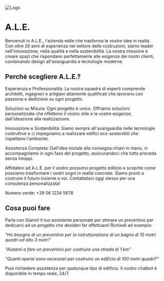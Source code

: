 ![Logo]("assets/Logo_ALE.png")



# A.L.E.

Benvenuti in A.L.E., l'azienda edile che trasforma le vostre idee in realtà. Con oltre 20 anni di esperienza nel settore delle costruzioni, siamo leader nell'innovazione, nella qualità e nella sostenibilità. La nostra missione è creare spazi che rispondano perfettamente alle esigenze dei nostri clienti, combinando design all'avanguardia e tecnologie moderne.

## Perché scegliere A.L.E.?

Esperienza e Professionalità: La nostra squadra di esperti comprende architetti, ingegneri e artigiani altamente qualificati che lavorano con passione e dedizione su ogni progetto.

Soluzioni su Misura: Ogni progetto è unico. Offriamo soluzioni personalizzate che riflettono il vostro stile e le vostre esigenze, dall'ideazione alla realizzazione.

Innovazione e Sostenibilità: Siamo sempre all'avanguardia nelle tecnologie costruttive e ci impegniamo a realizzare edifici eco-sostenibili che rispettano l'ambiente.

Assistenza Completa: Dall'idea iniziale alla consegna chiavi in mano, vi accompagniamo in ogni fase del progetto, assicurandoci che tutto proceda senza intoppi.

Affidatevi ad A.L.E. per il vostro prossimo progetto edilizio e scoprite come possiamo trasformare i vostri sogni in realtà concrete. Siamo pronti a costruire il futuro insieme a voi. Contattateci oggi stesso per una consulenza personalizzata!

Numero verde: +39 06 1234 5678



## Cosa puoi fare 

Parla con Gianni! Il tuo assistente personale per stimare un preventivo per dedicarci ad un progetto che desideri far effettuare!
Richiedi ad esempio:

*"Ho bisogno di un preventivo per la ristrutturazione di un bagno di 10 metri quadri ed alto 3 metri"*

*"Aiutami a fare un preventivo per costruire una strada di 1 km"*

*"Quanti operai sono necessari per costruire un edificio di 100 metri quadri?"*

Puoi richiedere assistenza per qualunque tipo di edificio.
Il nostro chatbot è disponibile in tempo reale, 24/7.
